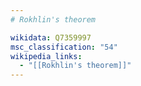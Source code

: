 ```yaml
---
# Rokhlin's theorem

wikidata: Q7359997
msc_classification: "54"
wikipedia_links:
  - "[[Rokhlin's theorem]]"
---
```

